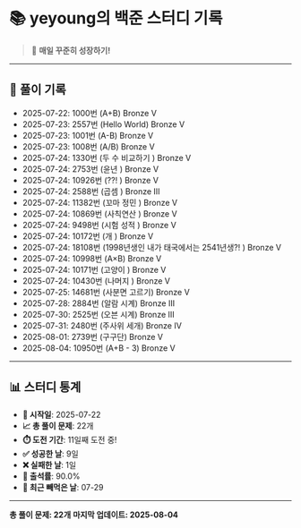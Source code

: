 # 📚 yeyoung의 백준 스터디 기록

> 🎯 **매일 꾸준히 성장하기!**

---

## 📅 풀이 기록

- 2025-07-22: 1000번 (A+B) Bronze V
- 2025-07-23: 2557번 (Hello World) Bronze V
- 2025-07-23: 1001번 (A-B) Bronze V
- 2025-07-23: 1008번 (A/B) Bronze V
- 2025-07-24: 1330번 (두 수 비교하기 ) Bronze V
- 2025-07-24: 2753번 (윤년 ) Bronze V
- 2025-07-24: 10926번 (??! ) Bronze V
- 2025-07-24: 2588번 (곱셈 ) Bronze III
- 2025-07-24: 11382번 (꼬마 정민 ) Bronze V
- 2025-07-24: 10869번 (사칙연산 ) Bronze V
- 2025-07-24: 9498번 (시험 성적 ) Bronze V
- 2025-07-24: 10172번 (개 ) Bronze V
- 2025-07-24: 18108번 (1998년생인 내가 태국에서는 2541년생?! ) Bronze V
- 2025-07-24: 10998번 (A×B) Bronze V
- 2025-07-24: 10171번 (고양이 ) Bronze V
- 2025-07-24: 10430번 (나머지 ) Bronze V
- 2025-07-25: 14681번 (사분면 고르기) Bronze V
- 2025-07-28: 2884번 (알람 시계) Bronze III
- 2025-07-30: 2525번 (오븐 시계) Bronze III
- 2025-07-31: 2480번 (주사위 세개) Bronze IV
- 2025-08-01: 2739번 (구구단) Bronze V
- 2025-08-04: 10950번 (A+B - 3) Bronze V

---

## 📊 스터디 통계

- **📅 시작일**: 2025-07-22
- **📈 총 풀이 문제**: 22개
- **⏱️ 도전 기간**: 11일째 도전 중!
- **✅ 성공한 날**: 9일
- **❌ 실패한 날**: 1일
- **🎯 출석률**: 90.0%
- **📝 최근 빼먹은 날**: 07-29

---

**총 풀이 문제: 22개**
**마지막 업데이트: 2025-08-04**

